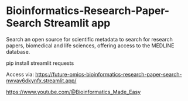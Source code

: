 # Bioinformatics-Research-Paper-Search Streamlit app
Search an open source for scientific metadata to search for research papers, biomedical and life sciences, offering access to the MEDLINE database.

pip install streamlit requests

Access via: https://future-omics-bioinformatics-research-paper-search-nwvav6dkynfx.streamlit.app/

























https://www.youtube.com/@Bioinformatics_Made_Easy

